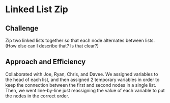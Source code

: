# Linked List Zip

## Challenge
Zip two linked lists together so that each node alternates between lists. (How else can I describe that? Is that clear?)

## Approach and Efficiency
Collaborated with Joe, Ryan, Chris, and Davee. We assigned variables to the head of each list, and then assigned 2 temporary variables in order to keep the connection between the first and second nodes in a single list. Then, we went line-by-line just reassigning the value of each variable to put the nodes in the correct order. 
